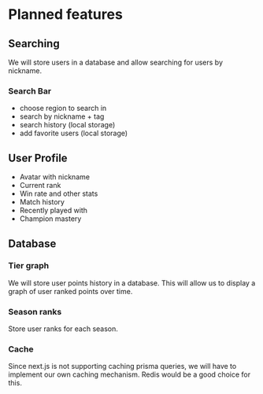 # Planned features

## Searching

We will store users in a database
and allow searching for users by nickname.

### Search Bar

- choose region to search in
- search by nickname + tag
- search history (local storage)
- add favorite users (local storage)

## User Profile

- Avatar with nickname
- Current rank
- Win rate and other stats
- Match history
- Recently played with
- Champion mastery

## Database

### Tier graph

We will store user points history in a database.
This will allow us to display a graph of user ranked points over time.

### Season ranks

Store user ranks for each season.

### Cache

Since next.js is not supporting caching prisma queries,
we will have to implement our own caching mechanism.
Redis would be a good choice for this.
